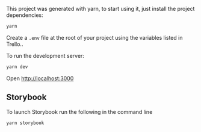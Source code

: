 This project was generated with yarn, to start using it, just install the project dependencies:

```bash
yarn
```

Create a `.env` file at the root of your project using the variables listed in Trello..

To run the development server: 

```bash
yarn dev
```

Open [http://localhost:3000](http://localhost:3000)

## Storybook

To launch Storybook run the following in the command line

```
yarn storybook
```

